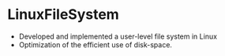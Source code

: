 # LinuxFileSystem
* Developed and implemented a user-level file system in Linux<br>
* Optimization of the efficient use of disk-space.
